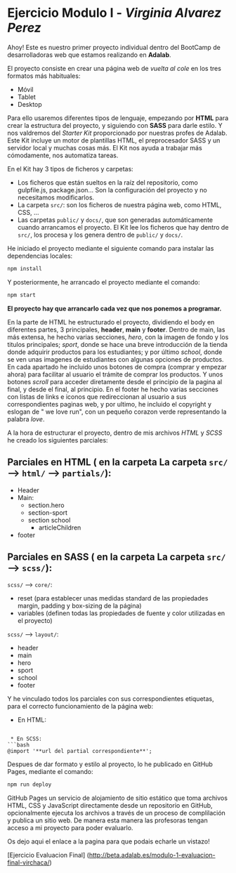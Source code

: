
# Ejercicio Modulo I - _Virginia Alvarez Perez_

Ahoy! Este es nuestro primer proyecto individual dentro del BootCamp de desarrolladoras web que estamos realizando en **Adalab**. 

El proyecto consiste en crear una página web de _vuelta al cole_ en los tres formatos más habituales:

   - Móvil
   - Tablet
   - Desktop

Para ello usaremos diferentes tipos de lenguaje, empezando por **HTML** para crear la estructura del proyecto, y siguiendo con **SASS** para darle estilo. Y nos valdremos del _Starter Kit_ proporcionado por nuestras profes de Adalab. Este Kit incluye un motor de plantillas HTML, el preprocesador SASS y un servidor local y muchas cosas más. El Kit nos ayuda a trabajar más cómodamente, nos automatiza tareas.

En el Kit hay 3 tipos de ficheros y carpetas:

- Los ficheros que están sueltos en la raíz del repositorio, como gulpfile.js, package.json... Son la configuración del proyecto y no necesitamos modificarlos.
- La carpeta `src/`: son los ficheros de nuestra página web, como HTML, CSS, ...
- Las carpetas `public/` y `docs/`, que son generadas automáticamente cuando arrancamos el proyecto. El Kit lee los ficheros que hay dentro de `src/`, los procesa y los genera dentro de `public/` y `docs/`.

He iniciado el proyecto mediante el siguiente comando para instalar las dependencias locales:
```bash
npm install
```
Y posteriormente, he arrancado el proyecto mediante el comando:
```bash
npm start
```
**El proyecto hay que arrancarlo cada vez que nos ponemos a programar.**

En la parte de HTML he estructurado el proyecto, dividiendo el body en diferentes partes, 3 principales, **header**, **main** y **footer**. Dentro de main, las más extensa, he hecho varias secciones, _hero_, con la imagen de fondo y los titulos principales; _sport_, donde se hace una breve introducción de la tienda donde adquirir productos para los estudiantes; y por último _school_, donde se ven unas imagenes de estudiantes con algunas opciones de productos.
En cada apartado he incluido unos botones de compra (comprar y empezar ahora) para facilitar al usuario el trámite de comprar los productos. Y unos botones _scroll_ para acceder diretamente desde el principio de la pagina al final, y desde el final, al principio.
En el footer he hecho varias secciones con listas de links e iconos que redireccionan al usuario a sus correspondientes paginas web, y por ultimo, he incluido el copyright y eslogan de " we love run", con un pequeño corazon verde representando la palabra _love_.

A la hora de estructurar el proyecto, dentro de mis archivos  _HTML_ y _SCSS_ he creado los siguientes parciales:

## Parciales en HTML ( en la carpeta La carpeta `src/` --> `html/` --> `partials/`):

- Header
- Main:
  + section.hero
  + section-sport
  + section school
     - articleChildren
- footer

## Parciales en SASS ( en la carpeta La carpeta `src/` --> `scss/`):
`scss/` --> `core/`:

 - reset (para establecer unas medidas standard de las propiedades margin, padding y box-sizing de la página)
 - variables (definen todas las propiedades de fuente y color utilizadas en el proyecto)

`scss/` --> `layout/`:

- header
- main
- hero
- sport
- school
- footer

Y he vinculado todos los parciales con sus correspondientes etiquetas, para el correcto funcionamiento de la página web:
 * En HTML:
   ```bash
<include src="**url del partial correspondiente**"></include>
```
 * En SCSS:
```bash
@import '**url del partial correspondiente**';
```

Despues de dar formato y estilo al proyecto, lo he publicado en GitHub Pages, mediante el comando:

```bash
npm run deploy
```

GitHub Pages un servicio de alojamiento de sitio estático que toma archivos HTML, CSS y JavaScript directamente desde un repositorio en GitHub, opcionalmente ejecuta los archivos a través de un proceso de complilación y publica un sitio web. De manera esta manera las profesoras tengan acceso a mi proyecto para poder evaluarlo.

Os dejo aqui el enlace a la pagina para que podais echarle un vistazo!

[Ejercicio Evaluacion Final] (http://beta.adalab.es/modulo-1-evaluacion-final-virchaca/)
